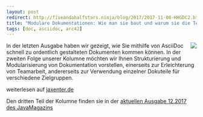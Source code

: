 ```yaml
---
layout: post
redirect: http://fiveandahalfstars.ninja/blog/2017/2017-11-08-HHGDC2.html
title: "Modulare Dokumentationen: Wie man sie baut und warum sie die Teamarbeit erleichtern"
tags: [doc, asciidoc, arc42]
---
```


<img src="https://jaxenter.de/wp-content/uploads/2017/10/HHGDC.png" style="float: right; max-width:100%;" />

In der letzten Ausgabe haben wir gezeigt, wie Sie mithilfe von AsciiDoc schnell zu ordentlich gestalteten Dokumenten kommen können.
In der zweiten Folge unserer Kolumne möchten wir Ihnen Strukturierung und Modularisierung von Dokumentation vorstellen, einerseits zur Erleichterung von Teamarbeit, andererseits zur Verwendung einzelner Dokuteile für verschiedene Zielgruppen.

weiterlesen auf [jaxenter.de](https://jaxenter.de/documentation-modularisierung-63743)

Den dritten Teil der Kolumne finden sie in der [aktuellen Ausgabe 12.2017 des JavaMagazins](https://jaxenter.de/magazine/java-magazin/)
